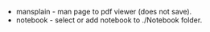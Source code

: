 * mansplain - man page to pdf viewer (does not save).
* notebook - select or add notebook to ./Notebook folder.
